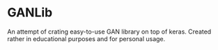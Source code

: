 # GANLib

An attempt of crating easy-to-use GAN library on top of keras. Created rather in educational purposes and for personal usage.
